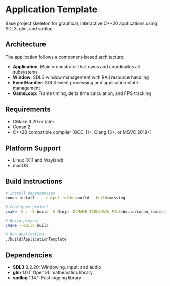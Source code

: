 # Application Template

Base project skeleton for graphical, interactive C++20 applications using SDL3, glm, and spdlog.

## Architecture

The application follows a component-based architecture:
- **Application**: Main orchestrator that owns and coordinates all subsystems
- **Window**: SDL3 window management with RAII resource handling
- **EventHandler**: SDL3 event processing and application state management
- **GameLoop**: Frame timing, delta time calculation, and FPS tracking

## Requirements

- CMake 3.20 or later
- Conan 2
- C++20 compatible compiler (GCC 11+, Clang 13+, or MSVC 2019+)

## Platform Support

- Linux (X11 and Wayland)
- macOS

## Build Instructions

```bash
# Install dependencies
conan install . --output-folder=build --build=missing

# Configure project
cmake -S . -B build -G Ninja -DCMAKE_TOOLCHAIN_FILE=build/conan_toolchain.cmake -DCMAKE_BUILD_TYPE=Debug

# Build project
cmake --build build

# Run application
./build/ApplicationTemplate
```

## Dependencies

- **SDL3** 3.2.20: Windowing, input, and audio
- **glm** 1.0.1: OpenGL mathematics library
- **spdlog** 1.14.1: Fast logging library